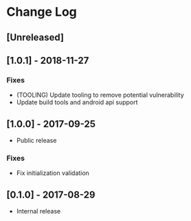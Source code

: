 # Change Log

## [Unreleased]

## [1.0.1] - 2018-11-27

### Fixes
- (TOOLING) Update tooling to remove potential vulnerability
- Update build tools and android api support

## [1.0.0] - 2017-09-25

- Public release

### Fixes
- Fix initialization validation 

## [0.1.0] - 2017-08-29

- Internal release
